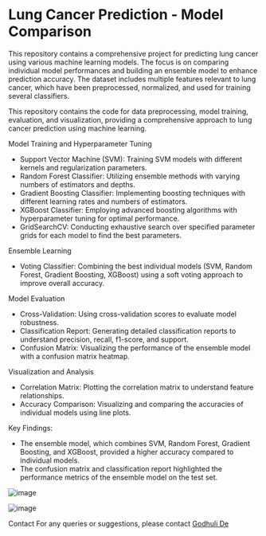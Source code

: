 # Lung Cancer Prediction - Model Comparison

This repository contains a comprehensive project for predicting lung cancer using various machine learning models. The focus is on comparing individual model performances and building an ensemble model to enhance prediction accuracy. The dataset includes multiple features relevant to lung cancer, which have been preprocessed, normalized, and used for training several classifiers.

This repository contains the code for data preprocessing, model training, evaluation, and visualization, providing a comprehensive approach to lung cancer prediction using machine learning.

Model Training and Hyperparameter Tuning
- Support Vector Machine (SVM): Training SVM models with different kernels and regularization parameters.
- Random Forest Classifier: Utilizing ensemble methods with varying numbers of estimators and depths.
- Gradient Boosting Classifier: Implementing boosting techniques with different learning rates and numbers of estimators.
- XGBoost Classifier: Employing advanced boosting algorithms with hyperparameter tuning for optimal performance.
- GridSearchCV: Conducting exhaustive search over specified parameter grids for each model to find the best parameters.

Ensemble Learning
- Voting Classifier: Combining the best individual models (SVM, Random Forest, Gradient Boosting, XGBoost) using a soft voting approach to improve overall accuracy.


Model Evaluation
- Cross-Validation: Using cross-validation scores to evaluate model robustness.
- Classification Report: Generating detailed classification reports to understand precision, recall, f1-score, and support.
- Confusion Matrix: Visualizing the performance of the ensemble model with a confusion matrix heatmap.

Visualization and Analysis
- Correlation Matrix: Plotting the correlation matrix to understand feature relationships.
- Accuracy Comparison: Visualizing and comparing the accuracies of individual models using line plots.

Key Findings:
- The ensemble model, which combines SVM, Random Forest, Gradient Boosting, and XGBoost, provided a higher accuracy compared to individual models.
- The confusion matrix and classification report highlighted the performance metrics of the ensemble model on the test set.


![image](https://github.com/Godhuli-De/LungCancerPrediction_ModelComparison/assets/75137558/e45750ba-7204-4d4a-a960-3bf388bccce5)


![image](https://github.com/Godhuli-De/LungCancerPrediction_ModelComparison/assets/75137558/0fbb5c82-9fce-42c1-89ba-eec3e2f7fa1e)


Contact
For any queries or suggestions, please contact [Godhuli De](https://github.com/Godhuli-De)

